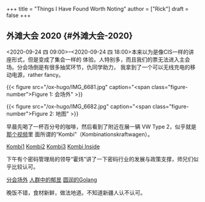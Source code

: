 +++
title = "Things I Have Found Worth Noting"
author = ["Rick"]
draft = false
+++

## 外滩大会 2020 {#外滩大会-2020}

<span class="timestamp-wrapper"><span class="timestamp">&lt;2020-09-24 四 09:00&gt;&#x2013;&lt;2020-09-24 四 18:00&gt;</span></span>本来以为是像CIS一样的讲座形式，但是变成了集会一样的
体验。人特别多，而且我们的票无法进入主会场。分会场倒是有很多抽奖环节，仇同学助力，
我拿到了一个可以无线充电的移动电源，rather fancy。

<a id="figure--fig:bund-2020-outside"></a>

{{< figure src="/ox-hugo/IMG_6681.jpg" caption="<span class=\"figure-number\">Figure 1: </span>会场外" >}}

<a id="figure--fig:bund-2020-map"></a>

{{< figure src="/ox-hugo/IMG_6682.jpg" caption="<span class=\"figure-number\">Figure 2: </span>地图" >}}

早晨先喝了一杯百分号的咖啡，然后看到了附近在展一辆 VW Type 2，似乎就是[那个视频](https://www.youtube.com/watch?v=d6m08InT8Oo)里
面所谓的“Kombi”（Kombinationskraftwagen）。

[Kombi1](/ox-hugo/IMG_6683.jpg) [Kombi2](/ox-hugo/IMG_6684.jpg) [Kombi3](/ox-hugo/IMG_6685.jpg) [Kombi Inside](/ox-hugo/IMG_6686.jpg)

下午有个密码管理局的领导“霍炜”讲了一下密码行业的发展与政策支撑，师兄们似乎比较认可。

[分会场外](/ox-hugo/IMG_6693.jpg) [人群中的郁昱](/ox-hugo/IMG_6696.jpg) [圆润的Golang](/ox-hugo/IMG_6698.jpg)

晚饭不错，食材新鲜，做法地道。不知道新疆人认不认可。
